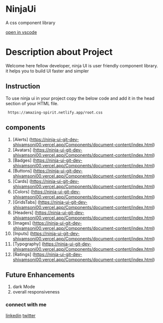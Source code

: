 # NinjaUi
A css component library

[open in vscode](https://vscode.dev/github/shivamsoni00/ninjaUi)

# Description about Project

Welcome here fellow developer, ninja UI is user friendly component library. it helps you to build UI faster and simpler

## Instruction

To use ninja ui in your project copy the below code and add it in the head section of your HTML file.

``` https://amazing-spirit.netlify.app/root.css```

## components

1. [Alerts] (https://ninja-ui-git-dev-shivamsoni00.vercel.app/Components/document-content/index.html)
2. [Avatars] (https://ninja-ui-git-dev-shivamsoni00.vercel.app/Components/document-content/index.html)
3. [Badges] (https://ninja-ui-git-dev-shivamsoni00.vercel.app/Components/document-content/index.html)
4. [Buttons] (https://ninja-ui-git-dev-shivamsoni00.vercel.app/Components/document-content/index.html)
5. [Cards] (https://ninja-ui-git-dev-shivamsoni00.vercel.app/Components/document-content/index.html)
6. [Colors] (https://ninja-ui-git-dev-shivamsoni00.vercel.app/Components/document-content/index.html)
7. [GridsTabs] (https://ninja-ui-git-dev-shivamsoni00.vercel.app/Components/document-content/index.html)
8. [Headers] (https://ninja-ui-git-dev-shivamsoni00.vercel.app/Components/document-content/index.html)
9. [Images] (https://ninja-ui-git-dev-shivamsoni00.vercel.app/Components/document-content/index.html)
10. [Inputs] (https://ninja-ui-git-dev-shivamsoni00.vercel.app/Components/document-content/index.html)
11. [Typography] (https://ninja-ui-git-dev-shivamsoni00.vercel.app/Components/document-content/index.html)
12. [Ratings] (https://ninja-ui-git-dev-shivamsoni00.vercel.app/Components/document-content/index.html)


## Future Enhancements

1. dark Mode 
2. overall responsiveness

### connect with me
[linkedin](https://www.linkedin.com/in/shivam-s-b37b00157/)
[twitter](https://twitter.com/ShivamSspirit)
